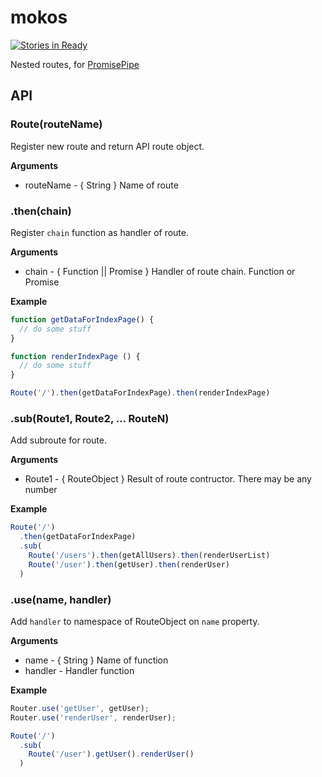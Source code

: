 # mokos
[![Stories in Ready](https://badge.waffle.io/fun-stack/mokos.png?label=ready&title=Ready)](https://waffle.io/fun-stack/mokos)

Nested routes, for [PromisePipe](https://github.com/edjafarov/PromisePipe)

## API

### Route(routeName)

Register new route and return API route object.

**Arguments**
* routeName - { String }  Name of route

### .then(chain)

Register `chain` function as handler of route.

**Arguments**
* chain - { Function || Promise } Handler of route chain. Function or Promise

**Example**
```javascript
function getDataForIndexPage() {
  // do some stuff
}

function renderIndexPage () {
  // do some stuff
}

Route('/').then(getDataForIndexPage).then(renderIndexPage)
```

### .sub(Route1, Route2, ... RouteN)

Add subroute for route.

**Arguments**
* Route1 - { RouteObject } Result of route contructor. There may be any number

**Example**
```javascript
Route('/')
  .then(getDataForIndexPage)
  .sub(
    Route('/users').then(getAllUsers).then(renderUserList)
    Route('/user').then(getUser).then(renderUser)
  )
```

### .use(name, handler)

Add `handler` to namespace of RouteObject on `name` property.

**Arguments**
* name - { String } Name of function
* handler - Handler function

**Example**
```javascript
Router.use('getUser', getUser);
Router.use('renderUser', renderUser);

Route('/')
  .sub(
    Route('/user').getUser().renderUser()
  )
```
